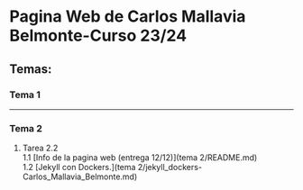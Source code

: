 # Pagina Web de Carlos Mallavia Belmonte-Curso 23/24

## Temas:

### Tema 1
---
### Tema 2

 1. Tarea 2.2    
 1.1 [Info de la pagina web (entrega 12/12)](tema 2/README.md)   
 1.2 [Jekyll con Dockers.](tema 2/jekyll_dockers-Carlos_Mallavia_Belmonte.md)

